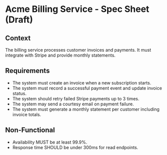 # Acme Billing Service - Spec Sheet (Draft)

## Context
The billing service processes customer invoices and payments. It must integrate with Stripe and provide monthly statements.

## Requirements
- The system must create an invoice when a new subscription starts.
- The system must record a successful payment event and update invoice status.
- The system should retry failed Stripe payments up to 3 times.
- The system may send a courtesy email on payment failure.
- The system must generate a monthly statement per customer including invoice totals.

## Non-Functional
- Availability MUST be at least 99.9%.
- Response time SHOULD be under 300ms for read endpoints.

